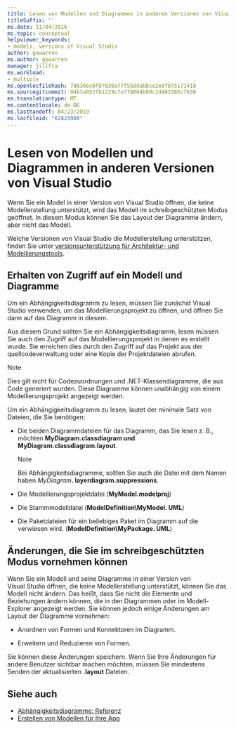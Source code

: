 ```yaml
---
title: Lesen von Modellen und Diagrammen in anderen Versionen von Visual Studio
titleSuffix: ''
ms.date: 11/04/2016
ms.topic: conceptual
helpviewer_keywords:
- models, versions of Visual Studio
author: gewarren
ms.author: gewarren
manager: jillfra
ms.workload:
- multiple
ms.openlocfilehash: 7d8366c0f87830a77f550dabbce2e8f875171418
ms.sourcegitcommit: 94b3a052fb1229c7e7f8804b09c1d403385c7630
ms.translationtype: MT
ms.contentlocale: de-DE
ms.lasthandoff: 04/23/2019
ms.locfileid: "62823980"
---
```

# <a name="read-models-and-diagrams-in-other-visual-studio-editions"></a>Lesen von Modellen und Diagrammen in anderen Versionen von Visual Studio

Wenn Sie ein Model in einer Version von Visual Studio öffnen, die keine Modellerstellung unterstützt, wird das Modell im schreibgeschützten Modus geöffnet. In diesem Modus können Sie das Layout der Diagramme ändern, aber nicht das Modell.

Welche Versionen von Visual Studio die Modellerstellung unterstützen, finden Sie unter [versionsunterstützung für Architektur- und Modellierungstools](../modeling/what-s-new-for-design-in-visual-studio.md#VersionSupport).

## <a name="obtaining-access-to-a-model-and-diagrams"></a>Erhalten von Zugriff auf ein Modell und Diagramme

Um ein Abhängigkeitsdiagramm zu lesen, müssen Sie zunächst Visual Studio verwenden, um das Modellierungsprojekt zu öffnen, und öffnen Sie dann auf das Diagramm in diesem.

Aus diesem Grund sollten Sie ein Abhängigkeitsdiagramm, lesen müssen Sie auch den Zugriff auf das Modellierungsprojekt in denen es erstellt wurde. Sie erreichen dies durch den Zugriff auf das Projekt aus der quellcodeverwaltung oder eine Kopie der Projektdateien abrufen.

> [!NOTE]
> Dies gilt nicht für Codezuordnungen und .NET-Klassendiagramme, die aus Code generiert wurden. Diese Diagramme können unabhängig von einem Modellierungsprojekt angezeigt werden.

Um ein Abhängigkeitsdiagramm zu lesen, lautet der minimale Satz von Dateien, die Sie benötigen:

- Die beiden Diagrammdateien für das Diagramm, das Sie lesen z. B., möchten **MyDiagram.classdiagram und MyDiagram.classdiagram.layout**.

    > [!NOTE]
    > Bei Abhängigkeitsdiagramme, sollten Sie auch die Datei mit dem Namen haben _MyDiagram_**. layerdiagram.suppressions**.

- Die Modellierungsprojektdatei (**MyModel.modelproj**)

- Die Stammmodelldatei (**ModelDefinition\MyModel. UML**)

- Die Paketdateien für ein beliebiges Paket im Diagramm auf die verwiesen wird. (**ModelDefinition\MyPackage. UML**)

## <a name="changes-that-you-can-make-in-read-only-mode"></a>Änderungen, die Sie im schreibgeschützten Modus vornehmen können

Wenn Sie ein Modell und seine Diagramme in einer Version von Visual Studio öffnen, die keine Modellerstellung unterstützt, können Sie das Modell nicht ändern. Das heißt, dass Sie nicht die Elemente und Beziehungen ändern können, die in den Diagrammen oder im Modell-Explorer angezeigt werden. Sie können jedoch einige Änderungen am Layout der Diagramme vornehmen:

- Anordnen von Formen und Konnektoren im Diagramm.

- Erweitern und Reduzieren von Formen.

Sie können diese Änderungen speichern. Wenn Sie Ihre Änderungen für andere Benutzer sichtbar machen möchten, müssen Sie mindestens Senden der aktualisierten **.layout** Dateien.

## <a name="see-also"></a>Siehe auch

- [Abhängigkeitsdiagramme: Referenz](../modeling/layer-diagrams-reference.md)
- [Erstellen von Modellen für Ihre App](../modeling/create-models-for-your-app.md)